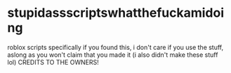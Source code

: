 # stupidassscriptswhatthefuckamidoing
roblox scripts specifically
if you found this, i don't care if you use the stuff, aslong as you won't claim that you made it (i also didn't make these stuff lol)
CREDITS TO THE OWNERS!

